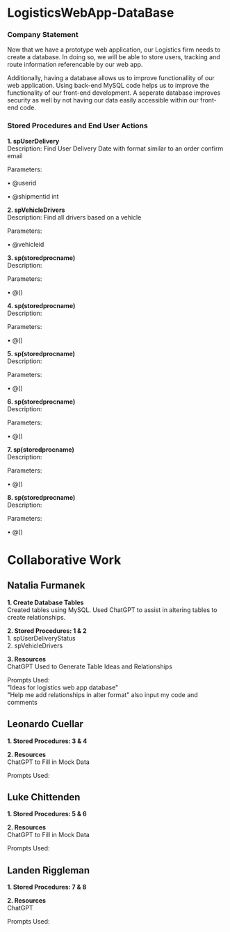 # LogisticsWebApp-DataBase
### Company Statement
Now that we have a prototype web application, our Logistics firm needs to create a database. 
In doing so, we will be able to store users, tracking and route information referencable by our web app. 
<p> Additionally, having a database allows us to improve functionallity of our web application. Using back-end MySQL code helps us to improve the functionality of our front-end development. A seperate database improves security as well by not having our data easily accessible within our front-end code. </p>

### Stored Procedures and End User Actions
<strong> 1. spUserDelivery </strong>
<br> Description: Find User Delivery Date with format similar to an order confirm email  </br>
<p> Parameters: </p>
<p> • @userid </p>
<p> • @shipmentid int </p>

<strong> 2. spVehicleDrivers </strong>
<br> Description: Find all drivers based on a vehicle </br>
<p> Parameters: </p>
<p> • @vehicleid </p>

<strong> 3. sp(storedprocname) </strong>
<br> Description: </br>
<p> Parameters: </p>
<p> • @() </p>

<strong> 4. sp(storedprocname) </strong>
<br> Description:  </br>
<p> Parameters: </p>
<p> • @() </p>

<strong> 5. sp(storedprocname) </strong>
<br> Description:  </br>
<p> Parameters: </p>
<p> • @() </p>

<strong> 6. sp(storedprocname) </strong>
<br> Description:  </br>
<p> Parameters: </p>
<p> • @() </p>

<strong> 7. sp(storedprocname) </strong>
<br> Description:  </br>
<p> Parameters: </p>
<p> • @() </p>

<strong> 8. sp(storedprocname) </strong>
<br> Description:  </br>
<p> Parameters: </p>
<p> • @() </p>

# Collaborative Work
## Natalia Furmanek 
<strong>1. Create Database Tables </strong>
<br> Created tables using MySQL. Used ChatGPT to assist in altering tables to create relationships. <br>

<strong>2. Stored Procedures: 1 & 2 </strong>
<br> 1. spUserDeliveryStatus </br>
2. spVehicleDrivers

<strong>3. Resources </strong>
<br> ChatGPT Used to Generate Table Ideas and Relationships </br>
<p> Prompts Used: 
<br> "Ideas for logistics web app database" </br>
"Help me add relationships in alter format" also input my code and comments </p>

## Leonardo Cuellar
<strong>1. Stored Procedures: 3 & 4 </strong>

<strong>2. Resources </strong>
<br> ChatGPT to Fill in Mock Data </br>
<p> Prompts Used: </p>

## Luke Chittenden
<strong>1. Stored Procedures: 5 & 6 </strong>

<strong>2. Resources </strong>
<br> ChatGPT to Fill in Mock Data </br>
<p> Prompts Used: </p>

## Landen Riggleman
<strong>1. Stored Procedures: 7 & 8 </strong>

<strong>2. Resources </strong>
<br> ChatGPT </br>
<p> Prompts Used: </p>
